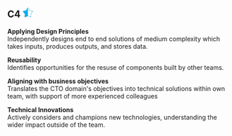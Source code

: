 ## C4 <img src="../images/half-star.png" width="23px"/>

**Applying Design Principles**<br/>
Independently designs end to end solutions of medium complexity which takes inputs, produces outputs, and stores data.

**Reusability**<br/>
Identifies opportunities for the resuse of components built by other teams.

**Aligning with business objectives**<br/>
Translates the CTO domain's objectives into technical solutions within own team, with support of more experienced colleagues

**Technical Innovations**<br/>
Actively considers and champions new technologies, understanding the wider impact outside of the team.